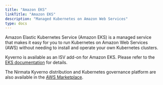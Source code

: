 ```yaml
---
title: "Amazon EKS"
linkTitle: "Amazon EKS"
description: "Managed Kubernetes on Amazon Web Services"
type: docs
---
```


Amazon Elastic Kubernetes Service (Amazon EKS) is a managed service that makes it easy for you to run Kubernetes on Amazon Web Services (AWS) without needing to install and operate your own Kubernetes clusters.

Kyverno is available as an ISV add-on for Amazon EKS. Please refer to the [EKS documentation](https://docs.aws.amazon.com/eks/latest/userguide/eks-add-ons.html#workloads-add-ons-available-vendors) for details.

The Nirmata Kyverno distribution and Kubernetes governance platform are also available in the [AWS Marketplace](https://aws.amazon.com/marketplace/seller-profile?id=e3783cfb-7d53-4c0d-a30e-b7e8c9d21ece).